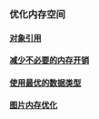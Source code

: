 ### 优化内存空间
#### [对象引用](https://github.com/ningbaoqi/PerformanceOptimization/blob/master/README-duixiangyinyong.md)
#### [减少不必要的内存开销](https://github.com/ningbaoqi/PerformanceOptimization/blob/master/README-jianshao.md)
#### [使用最优的数据类型](https://github.com/ningbaoqi/PerformanceOptimization/blob/master/README-zuiyou.md)
#### [图片内存优化](https://github.com/ningbaoqi/PerformanceOptimization/blob/master/README-pici.md)
